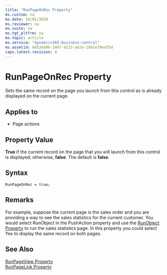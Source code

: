 ```yaml
---
title: "RunPageOnRec Property"
ms.custom: na
ms.date: 10/01/2020
ms.reviewer: na
ms.suite: na
ms.tgt_pltfrm: na
ms.topic: article
ms.service: "dynamics365-business-central"
ms.assetid: b453e896-1467-4123-ab2e-1bbce78ed7bd
caps.latest.revision: 8
---
```


 
# RunPageOnRec Property

Sets the same record on the page you launch from this control as is already displayed on the current page.  
  
## Applies to  
  
- Page actions  
  
## Property Value  

**True** if the current record on the page that you will launch from this control is displayed; otherwise, **false**. The default is **false**.  

## Syntax

```AL
RunPageOnRec = true;
```
  
## Remarks  

For example, suppose the current page is the sales order and you are providing a way to see the sales statistics for the current customer. You would select RunObject in the PushAction property and use the [RunObject Property](devenv-runobject-property.md) to run the sales statistics page. In this property you could select Yes to display the same record on both pages.  
  
## See Also  

[RunPageView Property](devenv-runpageview-property.md)   
[RunPageLink Property](devenv-runpagelink-property.md)